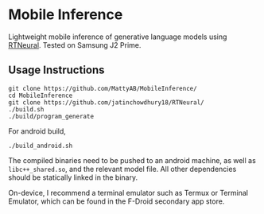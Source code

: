 # Mobile Inference

Lightweight mobile inference of generative language models using [RTNeural](https://github.com/jatinchowdhury18/RTNeural). Tested on Samsung J2 Prime.

## Usage Instructions

```
git clone https://github.com/MattyAB/MobileInference/
cd MobileInference
git clone https://github.com/jatinchowdhury18/RTNeural/
./build.sh
./build/program_generate
```

For android build,

```
./build_android.sh
```

The compiled binaries need to be pushed to an android machine, as well as `libc++_shared.so`, and the relevant model file.
All other dependencies should be statically linked in the binary.  

On-device, I recommend a terminal emulator such as Termux or Terminal Emulator, 
which can be found in the F-Droid secondary app store.
